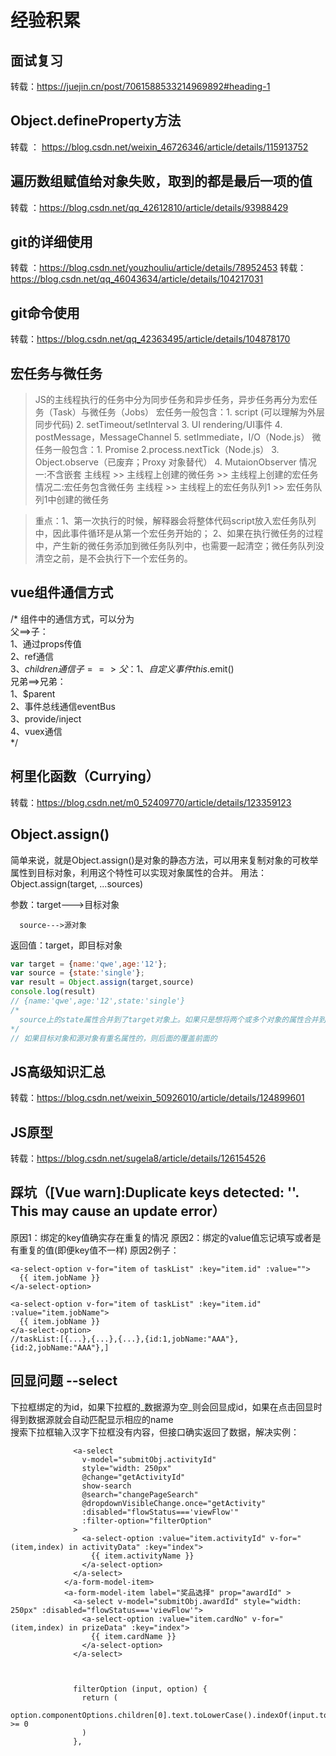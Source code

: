 # 经验积累

## 面试复习
转载：https://juejin.cn/post/7061588533214969892#heading-1

## Object.defineProperty方法
转载 ： https://blog.csdn.net/weixin_46726346/article/details/115913752

## 遍历数组赋值给对象失败，取到的都是最后一项的值
转载 ：https://blog.csdn.net/qq_42612810/article/details/93988429

## git的详细使用
转载 ：https://blog.csdn.net/youzhouliu/article/details/78952453
转载：https://blog.csdn.net/qq_46043634/article/details/104217031

## git命令使用
转载：https://blog.csdn.net/qq_42363495/article/details/104878170

## 宏任务与微任务
  > JS的主线程执行的任务中分为同步任务和异步任务，异步任务再分为宏任务（Task）与微任务（Jobs）
  > 宏任务一般包含：1. script (可以理解为外层同步代码)
                2. setTimeout/setInterval
                3. UI rendering/UI事件
                4. postMessage，MessageChannel
                5. setImmediate，I/O（Node.js）
  > 微任务一般包含：1. Promise
                2.process.nextTick（Node.js） 
                3. Object.observe（已废弃；Proxy 对象替代）
                4. MutaionObserver
  > 情况一:不含嵌套
    主线程 >> 主线程上创建的微任务 >> 主线程上创建的宏任务
  > 情况二:宏任务包含微任务
    主线程 >> 主线程上的宏任务队列1 >> 宏任务队列1中创建的微任务
 
 > 重点：1、第一次执行的时候，解释器会将整体代码script放入宏任务队列中，因此事件循环是从第一个宏任务开始的；
      2、如果在执行微任务的过程中，产生新的微任务添加到微任务队列中，也需要一起清空；微任务队列没清空之前，是不会执行下一个宏任务的。

## vue组件通信方式
/* 
    组件中的通信方式，可以分为  
        父==>子：  
            1、通过props传值  
            2、ref通信  
            3、$children通信  
        子==>父：  
            1、自定义事件this.$emit()  
        兄弟==>兄弟：  
            1、$parent  
            2、事件总线通信eventBus  
            3、provide/inject  
            4、vuex通信  
*/

## 柯里化函数（Currying）
  转载：https://blog.csdn.net/m0_52409770/article/details/123359123

## Object.assign()
   简单来说，就是Object.assign()是对象的静态方法，可以用来复制对象的可枚举属性到目标对象，利用这个特性可以实现对象属性的合并。
   用法： Object.assign(target, ...sources)

  参数：target--->目标对象

      source--->源对象

  返回值：target，即目标对象
  ``` JavaScript
  var target = {name:'qwe',age:'12'};
  var source = {state:'single'};
  var result = Object.assign(target,source)
  console.log(result)
  // {name:'qwe',age:'12',state:'single'}
  /*
    source上的state属性合并到了target对象上。如果只是想将两个或多个对象的属性合并到一起，不改变原有对象的属性，可以用一个空的对象作为target对象。
  */
  // 如果目标对象和源对象有重名属性的，则后面的覆盖前面的 
  ```
  
## JS高级知识汇总
转载：https://blog.csdn.net/weixin_50926010/article/details/124899601

## JS原型
转载：https://blog.csdn.net/sugela8/article/details/126154526

## 踩坑（[Vue warn]:Duplicate keys detected: ''. This may cause an update error）
原因1：绑定的key值确实存在重复的情况
原因2：绑定的value值忘记填写或者是有重复的值(即便key值不一样)
原因2例子：
``` Vue
<a-select-option v-for="item of taskList" :key="item.id" :value="">
  {{ item.jobName }}
</a-select-option>

<a-select-option v-for="item of taskList" :key="item.id" :value="item.jobName">
  {{ item.jobName }}
</a-select-option>
//taskList:[{...},{...},{...},{id:1,jobName:"AAA"},{id:2,jobName:"AAA"},]
```
## 回显问题 --select
下拉框绑定的为id，如果下拉框的_数据源为空_则会回显成id，如果在点击回显时得到数据源就会自动匹配显示相应的name  
搜索下拉框输入汉字下拉框没有内容，但接口确实返回了数据，解决实例：  
``` Vue
              <a-select
                v-model="submitObj.activityId"
                style="width: 250px"
                @change="getActivityId"
                show-search
                @search="changePageSearch"
                @dropdownVisibleChange.once="getActivity"
                :disabled="flowStatus==='viewFlow'"
                :filter-option="filterOption"
              >
                <a-select-option :value="item.activityId" v-for="(item,index) in activityData" :key="index">
                  {{ item.activityName }}
                </a-select-option>
              </a-select>
            </a-form-model-item>
            <a-form-model-item label="奖品选择" prop="awardId" >
              <a-select v-model="submitObj.awardId" style="width: 250px" :disabled="flowStatus==='viewFlow'">
                <a-select-option :value="item.cardNo" v-for="(item,index) in prizeData" :key="index">
                  {{ item.cardName }}
                </a-select-option>
              </a-select>
              
              
              
              filterOption (input, option) {
                return (
                  option.componentOptions.children[0].text.toLowerCase().indexOf(input.toLowerCase()) >= 0
                )
              },
```
